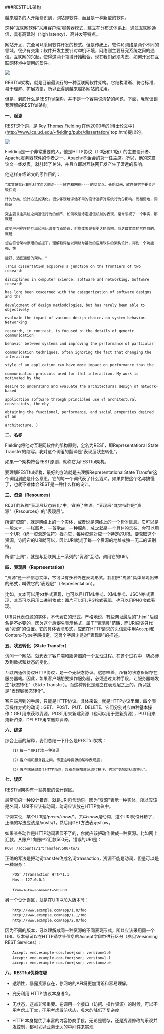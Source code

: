 ###RESTFUL架构

越来越多的人开始意识到，网站即软件，而且是一种新型的软件。

这种"互联网软件"采用客户端/服务器模式，建立在分布式体系上，通过互联网通信，具有高延时（high latency）、高并发等特点。

网站开发，完全可以采用软件开发的模式。但是传统上，软件和网络是两个不同的领域，很少有交集；软件开发主要针对单机环境，网络则主要研究系统之间的通信。互联网的兴起，使得这两个领域开始融合，现在我们必须考虑，如何开发在互联网环境中使用的软件。

![](https://github.com/silence940109/Java/blob/master/RESTFUL_architecture/images/1.jpg)

RESTful架构，就是目前最流行的一种互联网软件架构。它结构清晰、符合标准、易于理解、扩展方便，所以正得到越来越多网站的采用。

但是，到底什么是RESTful架构，并不是一个容易说清楚的问题。下面，我就谈谈我理解的RESTful架构。

**一、起源**

REST这个词，是
[Roy Thomas Fielding](http://en.wikipedia.org/wiki/Roy_Fielding)
在他2000年的[博士论文中](http://www.ics.uci.edu/~fielding/pubs/dissertation/
top.htm)提出的。

![](https://github.com/silence940109/Java/blob/master/RESTFUL_architecture/images/2.jpg)

Fielding是一个非常重要的人，他是HTTP协议（1.0版和1.1版）的主要设计者、Apache服务器软件的作者之一、Apache基金会的第一任主席。所以，他的这篇论文一经发表，就引起了关注，并且立即对互联网开发产生了深远的影响。

他这样介绍论文的写作目的：

	"本文研究计算机科学两大前沿----软件和网络----的交叉点。长期以来，软件研究主要关注软件设

	计的分类、设计方法的演化，很少客观地评估不同的设计选择对系统行为的影响。而相反地，网络研

	究主要关注系统之间通信行为的细节、如何改进特定通信机制的表现，常常忽视了一个事实，那就是

	改变应用程序的互动风格比改变互动协议，对整体表现有更大的影响。我这篇文章的写作目的，就是

	想在符合架构原理的前提下，理解和评估以网络为基础的应用软件的架构设计，得到一个功能强、性

	能好、适宜通信的架构。"

    (This dissertation explores a junction on the frontiers of two research
	
	disciplines in computer science: software and networking. Software research

	has long been concerned with the categorization of software designs and the

	development of design methodologies, but has rarely been able to objectively 

	evaluate the impact of various design choices on system behavior. Networking 

	research, in contrast, is focused on the details of generic communication 

	behavior between systems and improving the performance of particular 

	communication techniques, often ignoring the fact that changing the interaction 

	style of an application can have more impact on performance than the 

	communication protocols used for that interaction. My work is motivated by the 

	desire to understand and evaluate the architectural design of network-based 

	application software through principled use of architectural constraints, thereby 

	obtaining the functional, performance, and social properties desired of an 

	architecture. )

**二、名称**

Fielding将他对互联网软件的架构原则，定名为REST，即Representational State Transfer的缩写。我对这个词组的翻译是"表现层状态转化"。

如果一个架构符合REST原则，就称它为RESTful架构。

要理解RESTful架构，最好的方法就是去理解Representational State Transfer这个词组到底是什么意思，它的每一个词代表了什么涵义。如果你把这个名称搞懂了，也就不难体会REST是一种什么样的设计。

**三、资源（Resources）**

REST的名称"表现层状态转化"中，省略了主语。"表现层"其实指的是"资源"（Resources）的"表现层"。

所谓"资源"，就是网络上的一个实体，或者说是网络上的一个具体信息。它可以是一段文本、一张图片、一首歌曲、一种服务，总之就是一个具体的实在。你可以用一个URI（统一资源定位符）指向它，每种资源对应一个特定的URI。要获取这个资源，访问它的URI就可以，因此URI就成了每一个资源的地址或独一无二的识别符。

所谓"上网"，就是与互联网上一系列的"资源"互动，调用它的URI。

**四、表现层（Representation）**

"资源"是一种信息实体，它可以有多种外在表现形式。我们把"资源"具体呈现出来的形式，叫做它的"表现层"（Representation）。

比如，文本可以用txt格式表现，也可以用HTML格式、XML格式、JSON格式表现，甚至可以采用二进制格式；图片可以用JPG格式表现，也可以用PNG格式表现。

URI只代表资源的实体，不代表它的形式。严格地说，有些网址最后的".html"后缀名是不必要的，因为这个后缀名表示格式，属于"表现层"范畴，而URI应该只代表"资源"的位置。它的具体表现形式，应该在HTTP请求的头信息中用Accept和Content-Type字段指定，这两个字段才是对"表现层"的描述。

**五、状态转化（State Transfer）**

访问一个网站，就代表了客户端和服务器的一个互动过程。在这个过程中，势必涉及到数据和状态的变化。

互联网通信协议HTTP协议，是一个无状态协议。这意味着，所有的状态都保存在服务器端。因此，如果客户端想要操作服务器，必须通过某种手段，让服务器端发生"状态转化"（State Transfer）。而这种转化是建立在表现层之上的，所以就是"表现层状态转化"。

客户端用到的手段，只能是HTTP协议。具体来说，就是HTTP协议里面，四个表示操作方式的动词：GET、POST、PUT、DELETE。它们分别对应四种基本操作：GET用来获取资源，POST用来新建资源（也可以用于更新资源），PUT用来更新资源，DELETE用来删除资源。

**六、综述**

综合上面的解释，我们总结一下什么是RESTful架构：
	
	　　（1）每一个URI代表一种资源；

	　　（2）客户端和服务器之间，传递这种资源的某种表现层；

	　　（3）客户端通过四个HTTP动词，对服务器端资源进行操作，实现"表现层状态转化"。

**七、误区**

RESTful架构有一些典型的设计误区。

最常见的一种设计错误，就是URI包含动词。因为"资源"表示一种实体，所以应该是名词，URI不应该有动词，动词应该放在HTTP协议中。

举例来说，某个URI是/posts/show/1，其中show是动词，这个URI就设计错了，正确的写法应该是/posts/1，然后用GET方法表示show。

如果某些动作是HTTP动词表示不了的，你就应该把动作做成一种资源。比如网上汇款，从账户1向账户2汇款500元，错误的URI是：

	POST /accounts/1/transfer/500/to/2

正确的写法是把动词transfer改成名词transaction，资源不能是动词，但是可以是一种服务：
	
	　　POST /transaction HTTP/1.1
	　　Host: 127.0.0.1
	　　
	　　from=1&to=2&amount=500.00

另一个设计误区，就是在URI中加入版本号：

	　　http://www.example.com/app/1.0/foo
	　　http://www.example.com/app/1.1/foo
	　　http://www.example.com/app/2.0/foo

因为不同的版本，可以理解成同一种资源的不同表现形式，所以应该采用同一个URI。版本号可以在HTTP请求头信息的Accept字段中进行区分（参见Versioning REST Services）：

	　　Accept: vnd.example-com.foo+json; version=1.0
	　　Accept: vnd.example-com.foo+json; version=1.1
	　　Accept: vnd.example-com.foo+json; version=2.0

**八、RESTful优势在哪**

* 透明性，暴露资源存在，你网站的API将更加清晰和容易理解。

* 充分利用 HTTP 协议本身语义。

* 无状态，这点非常重要。在调用一个接口（访问、操作资源）的时候，可以不用考虑上下文，不用考虑当前状态，极大的降低了复杂度

* HTTP 本身提供了丰富的内容协商手段，无论是缓存，还是资源修改的乐观并发控制，都可以以业务无关的中间件来实现